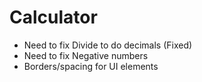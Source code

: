 # Calculator
- Need to fix Divide to do decimals (Fixed)
- Need to fix Negative numbers
- Borders/spacing for UI elements
